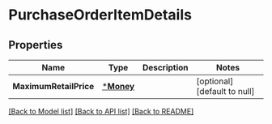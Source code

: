 # PurchaseOrderItemDetails

## Properties
Name | Type | Description | Notes
------------ | ------------- | ------------- | -------------
**MaximumRetailPrice** | [***Money**](Money.md) |  | [optional] [default to null]

[[Back to Model list]](../README.md#documentation-for-models) [[Back to API list]](../README.md#documentation-for-api-endpoints) [[Back to README]](../README.md)

